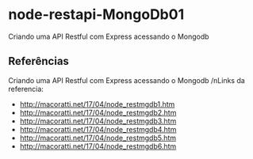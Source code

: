 # node-restapi-MongoDb01
Criando uma API Restful com Express acessando o Mongodb

## Referências

Criando uma API Restful com Express acessando o Mongodb
/nLinks da referencia:
- http://macoratti.net/17/04/node_restmgdb1.htm
- http://macoratti.net/17/04/node_restmgdb2.htm
- http://macoratti.net/17/04/node_restmgdb3.htm
- http://macoratti.net/17/04/node_restmgdb4.htm
- http://macoratti.net/17/04/node_restmgdb5.htm
- http://macoratti.net/17/04/node_restmgdb6.htm
